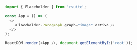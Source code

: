 <!--start-code-->

```js
import { Placeholder } from 'rsuite';

const App = () => (
  <>
    <Placeholder.Paragraph graph="image" active />
  </>
);

ReactDOM.render(<App />, document.getElementById('root'));
```

<!--end-code-->
